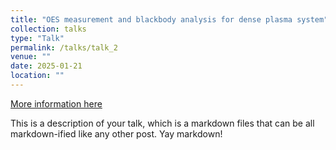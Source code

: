 ```yaml
---
title: "OES measurement and blackbody analysis for dense plasma system"
collection: talks
type: "Talk"
permalink: /talks/talk_2
venue: ""
date: 2025-01-21
location: ""
---
```


[More information here](http://example2.com)

This is a description of your talk, which is a markdown files that can be all markdown-ified like any other post. Yay markdown!

